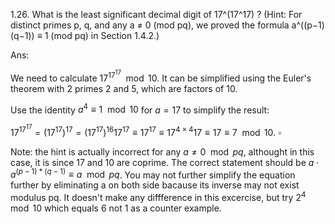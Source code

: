 1.26. What is the least significant decimal digit of 17^(17^17) ? 
(Hint: For distinct primes p, q, and any a ≠ 0 (mod pq), 
we proved the formula a^((p−1)(q−1)) ≡ 1 (mod pq) in Section 1.4.2.)

Ans:

We need to calculate $17^{17^{17}} \mod 10$. It can be simplified using the Euler's theorem with 2 primes 2 and 5, which are factors of 10. 

Use the identity $a^4\equiv 1 \mod 10$ for $a=17$ to simplify the result:

$17^{17^{17}} = (17^{17})^{17} = (17^{17})^{16}17^{17}\equiv 17^{17} \equiv 17^{4\times 4}17\equiv 17 \equiv 7 \mod 10$. $\square$

Note: the hint is actually incorrect for any $a\ne 0 \mod pq$, althought in this case, it is since 17 and 10 are coprime. The correct statement should be $a\cdot a^{(p-1)*(q-1)}\equiv a \mod pq$. You may not further simplify the equation further by eliminating a on both side bacause its inverse may not exist modulus pq. It doesn't make any diffference in this excercise, but try $2^4 \mod 10$ which equals 6 not 1 as a counter example.